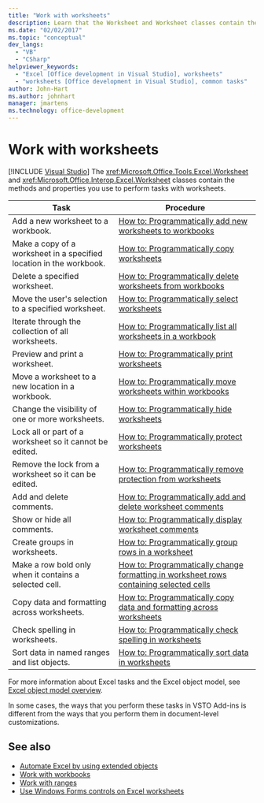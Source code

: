 ```yaml
---
title: "Work with worksheets"
description: Learn that the Worksheet and Worksheet classes contain the methods and properties you use to perform tasks with worksheets.
ms.date: "02/02/2017"
ms.topic: "conceptual"
dev_langs:
  - "VB"
  - "CSharp"
helpviewer_keywords:
  - "Excel [Office development in Visual Studio], worksheets"
  - "worksheets [Office development in Visual Studio], common tasks"
author: John-Hart
ms.author: johnhart
manager: jmartens
ms.technology: office-development
---
```

# Work with worksheets

 [!INCLUDE [Visual Studio](~/includes/applies-to-version/vs-windows-only.md)]
  The <xref:Microsoft.Office.Tools.Excel.Worksheet> and <xref:Microsoft.Office.Interop.Excel.Worksheet> classes contain the methods and properties you use to perform tasks with worksheets.

|Task|Procedure|
|----------|---------------|
|Add a new worksheet to a workbook.|[How to: Programmatically add new worksheets to workbooks](../vsto/how-to-programmatically-add-new-worksheets-to-workbooks.md)|
|Make a copy of a worksheet in a specified location in the workbook.|[How to: Programmatically copy worksheets](../vsto/how-to-programmatically-copy-worksheets.md)|
|Delete a specified worksheet.|[How to: Programmatically delete worksheets from workbooks](../vsto/how-to-programmatically-delete-worksheets-from-workbooks.md)|
|Move the user's selection to a specified worksheet.|[How to: Programmatically select worksheets](../vsto/how-to-programmatically-select-worksheets.md)|
|Iterate through the collection of all worksheets.|[How to: Programmatically list all worksheets in a workbook](../vsto/how-to-programmatically-list-all-worksheets-in-a-workbook.md)|
|Preview and print a worksheet.|[How to: Programmatically print worksheets](../vsto/how-to-programmatically-print-worksheets.md)|
|Move a worksheet to a new location in a workbook.|[How to: Programmatically move worksheets within workbooks](../vsto/how-to-programmatically-move-worksheets-within-workbooks.md)|
|Change the visibility of one or more worksheets.|[How to: Programmatically hide worksheets](../vsto/how-to-programmatically-hide-worksheets.md)|
|Lock all or part of a worksheet so it cannot be edited.|[How to: Programmatically protect worksheets](../vsto/how-to-programmatically-protect-worksheets.md)|
|Remove the lock from a worksheet so it can be edited.|[How to: Programmatically remove protection from worksheets](../vsto/how-to-programmatically-remove-protection-from-worksheets.md)|
|Add and delete comments.|[How to: Programmatically add and delete worksheet comments](../vsto/how-to-programmatically-add-and-delete-worksheet-comments.md)|
|Show or hide all comments.|[How to: Programmatically display worksheet comments](../vsto/how-to-programmatically-display-worksheet-comments.md)|
|Create groups in worksheets.|[How to: Programmatically group rows in a worksheet](../vsto/how-to-programmatically-group-rows-in-a-worksheet.md)|
|Make a row bold only when it contains a selected cell.|[How to: Programmatically change formatting in worksheet rows containing selected cells](../vsto/how-to-programmatically-change-formatting-in-worksheet-rows-containing-selected-cells.md)|
|Copy data and formatting across worksheets.|[How to: Programmatically copy data and formatting across worksheets](../vsto/how-to-programmatically-copy-data-and-formatting-across-worksheets.md)|
|Check spelling in worksheets.|[How to: Programmatically check spelling in worksheets](../vsto/how-to-programmatically-check-spelling-in-worksheets.md)|
|Sort data in named ranges and list objects.|[How to: Programmatically sort data in worksheets](../vsto/how-to-programmatically-sort-data-in-worksheets.md)|

 For more information about Excel tasks and the Excel object model, see [Excel object model overview](../vsto/excel-object-model-overview.md).

 In some cases, the ways that you perform these tasks in VSTO Add-ins is different from the ways that you perform them in document-level customizations.

## See also
- [Automate Excel by using extended objects](../vsto/automating-excel-by-using-extended-objects.md)
- [Work with workbooks](../vsto/working-with-workbooks.md)
- [Work with ranges](../vsto/working-with-ranges.md)
- [Use Windows Forms controls on Excel worksheets](../vsto/using-windows-forms-controls-on-excel-worksheets.md)
